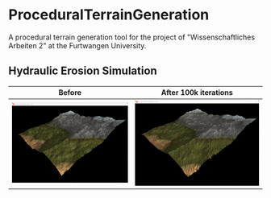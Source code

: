 # ProceduralTerrainGeneration

A procedural terrain generation tool for the project of "Wissenschaftliches Arbeiten 2" at the Furtwangen University.

## Hydraulic Erosion Simulation

|         Before         |  After 100k iterations |
|------------------------|------------------------|
|<img src="https://github.com/LeonSteinbach/ProceduralTerrainGeneration/blob/main/screenshots/1.png">| <img src="https://github.com/LeonSteinbach/ProceduralTerrainGeneration/blob/main/screenshots/2.png"> |
